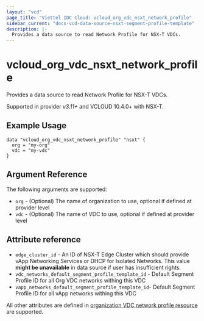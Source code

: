 ```yaml
---
layout: "vcd"
page_title: "Viettel IDC Cloud: vcloud_org_vdc_nsxt_network_profile"
sidebar_current: "docs-vcd-data-source-nsxt-segment-profile-template"
description: |-
  Provides a data source to read Network Profile for NSX-T VDCs.
---
```


# vcloud\_org\_vdc\_nsxt\_network\_profile

Provides a data source to read Network Profile for NSX-T VDCs.

Supported in provider *v3.11+* and VCLOUD 10.4.0+ with NSX-T.

## Example Usage

```hcl
data "vcloud_org_vdc_nsxt_network_profile" "nsxt" {
  org = "my-org"
  vdc = "my-vdc"
}
```

## Argument Reference

The following arguments are supported:

* `org` - (Optional) The name of organization to use, optional if defined at provider level
* `vdc` - (Optional) The name of VDC to use, optional if defined at provider level

## Attribute reference

* `edge_cluster_id` - An ID of NSX-T Edge Cluster which should provide vApp
  Networking Services or DHCP for Isolated Networks. This value **might be unavailable** in data
  source if user has insufficient rights.
* `vdc_networks_default_segment_profile_template_id` - Default Segment Profile ID for all Org VDC
  networks withing this VDC
* `vapp_networks_default_segment_profile_template_id`- Default Segment Profile ID for all vApp
  networks withing this VDC

All other attributes are defined in [organization VDC network profile
resource](/providers/terraform-viettelidc/vcloud/latest/docs/resources/org_vdc_nsxt_network_profile.html#attribute-reference)
are supported.

